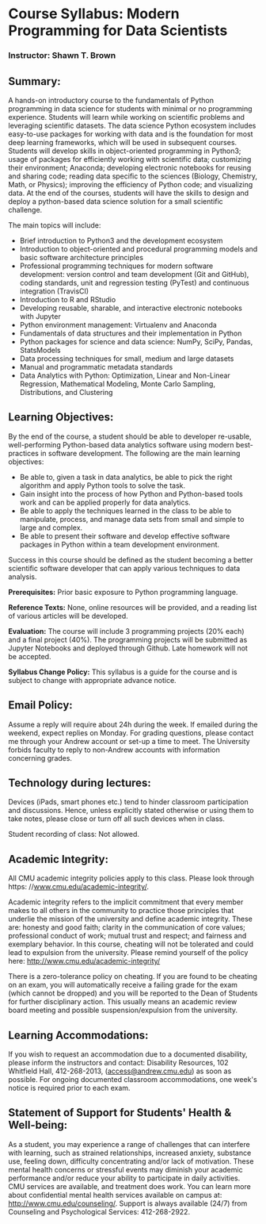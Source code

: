 # Course Syllabus: Modern Programming for Data Scientists
### Instructor: Shawn T. Brown

## Summary:
A hands-on introductory course to the fundamentals of Python programming in data science for students with minimal or no programming experience. Students will learn while working on scientific problems and leveraging scientific datasets. The data science Python ecosystem includes easy-to-use packages for working with data and is the foundation for most deep learning frameworks, which will be used in subsequent courses. Students will develop skills in object-oriented programming in Python3; usage of packages for efficiently working with scientific data; customizing their environment; Anaconda; developing electronic notebooks for reusing and sharing code; reading data specific to the sciences (Biology, Chemistry, Math, or Physics); improving the efficiency of Python code; and visualizing data. At the end of the courses, students will have the skills to design and deploy a python-based data science solution for a small scientific challenge.

The main topics will include:
-	Brief introduction to Python3 and the development ecosystem
-	Introduction to object-oriented and procedural programming models and basic software architecture principles
-	Professional programming techniques for modern software development: version control and team development (Git and GitHub), coding standards, unit and regression testing (PyTest) and continuous integration (TravisCI)
-	Introduction to R and RStudio
-	Developing reusable, sharable, and interactive electronic notebooks with Jupyter
-	Python environment management: Virtualenv and Anaconda
-	Fundamentals of data structures and their implementation in Python
-	Python packages for science and data science: NumPy, SciPy, Pandas, StatsModels
-	Data processing techniques for small, medium and large datasets
-	Manual and programmatic metadata standards
-	Data Analytics with Python: Optimization, Linear and Non-Linear Regression, Mathematical Modeling, Monte Carlo Sampling, Distributions, and Clustering
 
## Learning Objectives:
By the end of the course, a student should be able to developer re-usable, well-performing Python-based data analytics software using modern best-practices in software development. The following are the main learning objectives:

-	Be able to, given a task in data analytics, be able to pick the right algorithm and apply Python tools to solve the task.
-	Gain insight into the process of how Python and Python-based tools work and can be applied properly for data analytics.
-	Be able to apply the techniques learned in the class to be able to manipulate, process, and manage data sets from small and simple to large and complex.
-	Be able to present their software and develop effective software packages in Python within a team development environment.

Success in this course should be defined as the student becoming a better scientific software developer that can apply various techniques to data analysis.

**Prerequisites:**
Prior basic exposure to Python programming language.

**Reference Texts:**
None, online resources will be provided, and a reading list of various articles will be developed.

**Evaluation:**
The course will include 3 programming projects (20% each) and a final project (40%).
The programming projects will be submitted as Jupyter Notebooks and deployed through Github. Late homework will not be accepted.

**Syllabus Change Policy:**
This syllabus is a guide for the course and is subject to change with appropriate advance
notice.

## Email Policy:

Assume a reply will require about 24h during the week. If emailed during the weekend,
expect replies on Monday. For grading questions, please contact me through your
Andrew account or set-up a time to meet. The University forbids faculty to reply to
non-Andrew accounts with information concerning grades.

## Technology during lectures:
Devices (iPads, smart phones etc.) tend to hinder classroom participation and discussions. Hence, unless explicitly stated otherwise or using them to take notes, please close or turn off all such devices when in class. 

Student recording of class:
Not allowed.

## Academic Integrity:
All CMU academic integrity policies apply to this class. Please look through https:
//www.cmu.edu/academic-integrity/.

Academic integrity refers to the implicit commitment that every member makes to all others in the community to practice those principles that underlie the mission of the university and define academic integrity. These are: honesty and good faith; clarity in the communication of core values; professional conduct of work; mutual trust and respect; and fairness and exemplary behavior. In this course, cheating will not be tolerated and could lead to expulsion from the university. Please remind yourself of the policy here: http://www.cmu.edu/academic-integrity/

There is a zero-tolerance policy on cheating. If you are found to be cheating on an exam, you will automatically receive a failing grade for the exam (which cannot be dropped) and you will be reported to the Dean of Students for further disciplinary action. This usually means an academic review board meeting and possible suspension/expulsion from the university.

## Learning Accommodations:
If you wish to request an accommodation due to a documented disability, please inform the instructors and contact: Disability Resources, 102 Whitfield Hall, 412-268-2013, (access@andrew.cmu.edu) as soon as possible. For ongoing documented classroom accommodations, one week's notice is required prior to each exam.

## Statement of Support for Students' Health & Well-being:
As a student, you may experience a range of challenges that can interfere with learning, such as strained relationships, increased anxiety, substance use, feeling down, difficulty concentrating and/or lack of motivation. These mental health concerns or stressful events may diminish your academic performance and/or reduce your ability to participate in daily activities. CMU services are available, and treatment does work. You can learn more about confidential mental health services available on campus at: http://www.cmu.edu/counseling/. Support is always available (24/7) from Counseling and Psychological Services: 412-268-2922.

